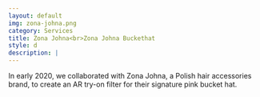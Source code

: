 ```yaml
---
layout: default
img: zona-johna.png
category: Services
title: Zona Johna<br>Zona Johna Buckethat
style: d
description: |
---
```

  In early 2020, we collaborated with Zona Johna, a Polish hair accessories brand, to create an AR try-on filter for their signature pink bucket hat.

